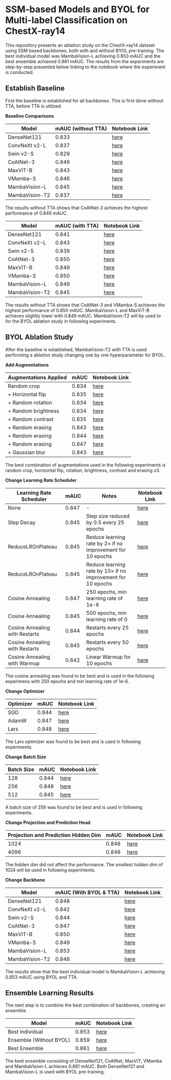# SSM-based Models and BYOL for Multi-label Classification on ChestX-ray14

This repository presents an ablation study on the ChestX-ray14 dataset using SSM based backbones, both with and without BYOL pre-training. The best individual model was MambaVision-L achieving 0.853 mAUC and the best ensemble achieved 0.861 mAUC. The results from the experiments are step-by-step presented below linking to the notebook where the experiment is conducted.


## **Establish Baseline**

First the baseline is established for all backbones. This is first done without TTA, before TTA is utilized.

**Baseline Comparisons**

| Model           | mAUC (without TTA) | Notebook Link |
|-----------------|--------------------|---------------|
| DenseNet121     | 0.833              |[here](https://github.com/bjorneme/master-thesis/blob/main/ChestX-ray14%20Single%20Models/DenseNet121/DenseNet121.ipynb)
| ConvNeXt v2-L     | 0.837              |[here](https://github.com/bjorneme/master-thesis/blob/main/ChestX-ray14%20Single%20Models/ConvNeXt_v2/ConvNeXt_v2.ipynb)
| Swin v2-S         | 0.829              |[here](https://github.com/bjorneme/master-thesis/blob/main/ChestX-ray14%20Single%20Models/Swin_v2/Swin_v2.ipynb)
| CoAtNet-3         | 0.849              |[here](https://github.com/bjorneme/master-thesis/blob/main/ChestX-ray14%20Single%20Models/CoAtNet/CoAtNet.ipynb)
| MaxViT-B          | 0.843              |[here](https://github.com/bjorneme/master-thesis/blob/main/ChestX-ray14%20Single%20Models/MaxViT/MaxViT.ipynb)
| VMamba-S          | 0.846              |[here](https://github.com/bjorneme/master-thesis/blob/main/ChestX-ray14%20Single%20Models/VMamba/VMamba.ipynb)
| MambaVision-L   | 0.845              |[here](https://github.com/bjorneme/master-thesis/blob/main/ChestX-ray14%20Single%20Models/MambaVision_Large/MambaVision_L.ipynb)
| MambaVision-T2  | 0.837              |[here](https://github.com/bjorneme/master-thesis/blob/main/ChestX-ray14%20Single%20Models/MambaVision_Tiny/Baseline/MambaVision_T2.ipynb)

The results without TTA shows that CoAtNet-3 achieves the highest performance of 0.849 mAUC.

| Model           | mAUC (with TTA) | Notebook Link |
|-----------------|-----------------|---------------|
| DenseNet121     | 0.841           |[here](https://github.com/bjorneme/master-thesis/blob/main/ChestX-ray14%20Single%20Models/DenseNet121/DenseNet121_TTA.ipynb)
| ConvNeXt v2-L     | 0.843           |[here](https://github.com/bjorneme/master-thesis/blob/main/ChestX-ray14%20Single%20Models/ConvNeXt_v2/ConvNeXt_v2_TTA.ipynb)
| Swin v2-S         | 0.839           |[here](https://github.com/bjorneme/master-thesis/blob/main/ChestX-ray14%20Single%20Models/Swin_v2/Swin_v2_TTA.ipynb)
| CoAtNet-3         | 0.850           |[here](https://github.com/bjorneme/master-thesis/blob/main/ChestX-ray14%20Single%20Models/CoAtNet/CoAtNet_TTA.ipynb)
| MaxViT-B          | 0.849           |[here](https://github.com/bjorneme/master-thesis/blob/main/ChestX-ray14%20Single%20Models/MaxViT/MaxViT_TTA.ipynb)
| VMamba-S          | 0.850           |[here](https://github.com/bjorneme/master-thesis/blob/main/ChestX-ray14%20Single%20Models/VMamba/VMamba_TTA.ipynb)
| MambaVision-L   | 0.849           |[here](https://github.com/bjorneme/master-thesis/blob/main/ChestX-ray14%20Single%20Models/MambaVision_Large/MambaVision_L_TTA.ipynb)
| MambaVision-T2  | 0.845           |[here](https://github.com/bjorneme/master-thesis/blob/main/ChestX-ray14%20Single%20Models/MambaVision_Tiny/Baseline/MambaVision_T2_TTA.ipynb)

The results without TTA shows that CoAtNet-3 and VMamba-S achieves the highest performance of 0.850 mAUC. MambaVision-L and MaxViT-B achieves slightly lower with 0.849 mAUC. MambaVision-T2 will by used to for the BYOL ablation study in following experiments.

## **BYOL Ablation Study**

After the baseline is established, MambaVision-T2 with TTA is used performing a ablation study changing one by one hyperparameter for BYOL.

**Add Augmentations**

| Augmentations Applied               | mAUC  | Notebook Link |
|-------------------------------------|-------|---------------|
| Random crop                         | 0.834 |[here](https://github.com/bjorneme/master-thesis/blob/main/ChestX-ray14%20Single%20Models/MambaVision_Tiny/BYOL/Augmentations/MambaVision_T2_BYOL_RandomCrop.ipynb)
| + Horizontal flip                   | 0.835 |[here](https://github.com/bjorneme/master-thesis/blob/main/ChestX-ray14%20Single%20Models/MambaVision_Tiny/BYOL/Augmentations/MambaVision_T2_BYOL_Add_Horizontal_Flip.ipynb)
| + Random rotation                   | 0.834 |[here](https://github.com/bjorneme/master-thesis/blob/main/ChestX-ray14%20Single%20Models/MambaVision_Tiny/BYOL/Augmentations/MambaVision_T2_BYOL_Add_Rotation.ipynb)
| + Random brightness                 | 0.834 |[here](https://github.com/bjorneme/master-thesis/blob/main/ChestX-ray14%20Single%20Models/MambaVision_Tiny/BYOL/Augmentations/MambaVision_T2_BYOL_Add_Brightness.ipynb)
| + Random contrast                   | 0.835 |[here](https://github.com/bjorneme/master-thesis/blob/main/ChestX-ray14%20Single%20Models/MambaVision_Tiny/BYOL/Augmentations/MambaVision_T2_BYOL_Add_Contrast.ipynb)
| + Random erasing                    | 0.843 |[here](https://github.com/bjorneme/master-thesis/blob/main/ChestX-ray14%20Single%20Models/MambaVision_Tiny/BYOL/Augmentations/MambaVision_T2_BYOL_Add_Erasing.ipynb)
| + Random erasing                    | 0.844 |[here](https://github.com/bjorneme/master-thesis/blob/main/ChestX-ray14%20Single%20Models/MambaVision_Tiny/BYOL/Augmentations/MambaVision_T2_BYOL_Add_Erasing_x2.ipynb)
| + Random erasing                    | 0.847 |[here](https://github.com/bjorneme/master-thesis/blob/main/ChestX-ray14%20Single%20Models/MambaVision_Tiny/BYOL/Augmentations/MambaVision_T2_BYOL_Add_Erasing_x3.ipynb)
| + Gaussian blur                     | 0.843 |[here](https://github.com/bjorneme/master-thesis/blob/main/ChestX-ray14%20Single%20Models/MambaVision_Tiny/BYOL/Augmentations/MambaVision_T2_BYOL_Add_Gaussian_Blur.ipynb)

The best combination of augmentations used in the following experiments is random crop, horizontal flip, rotation, brightness, contrast and erasing x3.


**Change Learning Rate Scheduler**

| Learning Rate Scheduler              | mAUC  | Notes                                                      | Notebook Link |
|--------------------------------------|-------|------------------------------------------------------------|---------------|
| None                                | 0.847 | -                                                          |[here](https://github.com/bjorneme/master-thesis/blob/main/ChestX-ray14%20Single%20Models/MambaVision_Tiny/BYOL/Augmentations/MambaVision_T2_BYOL_Add_Erasing_x3.ipynb)
| Step Decay                          | 0.845 | Step size reduced by 0.5 every 25 epochs                   |[here](https://github.com/bjorneme/master-thesis/blob/main/ChestX-ray14%20Single%20Models/MambaVision_Tiny/BYOL/Learning%20Rate%20Scheduler/MambaVision_T2_BYOL_Step_Decay.ipynb)
| ReduceLROnPlateau                   | 0.845 | Reduce learning rate by 2× if no improvement for 10 epochs |[here](https://github.com/bjorneme/master-thesis/blob/main/ChestX-ray14%20Single%20Models/MambaVision_Tiny/BYOL/Learning%20Rate%20Scheduler/MambaVision_T2_BYOL_ReduceLROnPlateau_Factor_2.ipynb)
| ReduceLROnPlateau                   | 0.845 | Reduce learning rate by 10× if no improvement for 10 epochs|[here](https://github.com/bjorneme/master-thesis/blob/main/ChestX-ray14%20Single%20Models/MambaVision_Tiny/BYOL/Learning%20Rate%20Scheduler/MambaVision_T2_BYOL_ReduceLROnPlateau_Factor_10.ipynb)
| Cosine Annealing                    | 0.847 | 250 epochs, min learning rate of 1e-6                      |[here](https://github.com/bjorneme/master-thesis/blob/main/ChestX-ray14%20Single%20Models/MambaVision_Tiny/BYOL/Learning%20Rate%20Scheduler/MambaVision_T2_BYOL_Cosine_Annealing_Max_250_Epochs.ipynb)
| Cosine Annealing                    | 0.845 | 500 epochs, min learning rate of 0                         |[here](https://github.com/bjorneme/master-thesis/blob/main/ChestX-ray14%20Single%20Models/MambaVision_Tiny/BYOL/Learning%20Rate%20Scheduler/MambaVision_T2_BYOL_Cosine_Annealing_Max_500_Epochs.ipynb)
| Cosine Annealing with Restarts       | 0.844 | Restarts every 25 epochs                                   |[here](https://github.com/bjorneme/master-thesis/blob/main/ChestX-ray14%20Single%20Models/MambaVision_Tiny/BYOL/Learning%20Rate%20Scheduler/MambaVision_T2_BYOL_Cosine_Annealing_with_Restarts_Every_25_epoch.ipynb)
| Cosine Annealing with Restarts       | 0.845 | Restarts every 50 epochs                                   |[here](https://github.com/bjorneme/master-thesis/blob/main/ChestX-ray14%20Single%20Models/MambaVision_Tiny/BYOL/Learning%20Rate%20Scheduler/MambaVision_T2_BYOL_Cosine_Annealing_with_Restarts_Every_50_epoch.ipynb)
| Cosine Annealing with Warmup         | 0.842 | Linear Warmup for 10 epochs                                |[here](https://github.com/bjorneme/master-thesis/blob/main/ChestX-ray14%20Single%20Models/MambaVision_Tiny/BYOL/Learning%20Rate%20Scheduler/MambaVision_T2_BYOL_Cosine_Annealing_with_Warmup.ipynb)

The cosine annealing was found to be best and is used in the following experimens with 250 epochs and min learning rate of 1e-6.

**Change Optimizer**

| Optimizer               | mAUC  | Notebook Link |
|-------------------------|-------|---------------|
| SGD                     | 0.844 |[here](https://github.com/bjorneme/master-thesis/blob/main/ChestX-ray14%20Single%20Models/MambaVision_Tiny/BYOL/Optimizers/MambaVision_T2_SGD_Optimizer.ipynb)
| AdamW                   | 0.847 |[here](https://github.com/bjorneme/master-thesis/blob/main/ChestX-ray14%20Single%20Models/MambaVision_Tiny/BYOL/Learning%20Rate%20Scheduler/MambaVision_T2_BYOL_Cosine_Annealing_Max_250_Epochs.ipynb)
| Lars                    | 0.848 |[here](https://github.com/bjorneme/master-thesis/blob/main/ChestX-ray14%20Single%20Models/MambaVision_Tiny/BYOL/Optimizers/MambaVision_T2_LARS_Optimizer.ipynb)

The Lars optimizer was found to be best and is used in following experiments.


**Change Batch Size**

| Batch Size | mAUC  | Notebook Link |
|------------|-------|---------------|
| 128        | 0.844 |[here](https://github.com/bjorneme/master-thesis/blob/main/ChestX-ray14%20Single%20Models/MambaVision_Tiny/BYOL/Batch%20Size/MambaVision_T2_Batch_Size_128.ipynb)
| 256        | 0.848 |[here](https://github.com/bjorneme/master-thesis/blob/main/ChestX-ray14%20Single%20Models/MambaVision_Tiny/BYOL/Optimizers/MambaVision_T2_LARS_Optimizer.ipynb)
| 512        | 0.845 |[here](https://github.com/bjorneme/master-thesis/blob/main/ChestX-ray14%20Single%20Models/MambaVision_Tiny/BYOL/Batch%20Size/MambaVision_T2_Batch_Size_512.ipynb)

A batch size of 256 was found to be best and is used in following experiments.


**Change Projection and Prediction Head**

| Projection and Prediction Hidden Dim | mAUC  | Notebook Link |
|--------------------------------------|-------|---------------|
| 1024                                 | 0.848 |[here](https://github.com/bjorneme/master-thesis/blob/main/ChestX-ray14%20Single%20Models/MambaVision_Tiny/BYOL/Optimizers/MambaVision_T2_LARS_Optimizer.ipynb)
| 4096                                 | 0.848 |[here](https://github.com/bjorneme/master-thesis/blob/main/ChestX-ray14%20Single%20Models/MambaVision_Tiny/BYOL/Change%20Projection%20Head/MambaVision_T2_BYOL_Change_Projection_Head.ipynb)

The hidden dim did not affect the performance. The smallest hidden dim of 1024 will be used in following experiments.

**Change Backbone**

| Model                | mAUC (With BYOL & TTA) | Notebook Link |
|----------------------|------------------------|---------------|
| DenseNet121          | 0.848                  |[here](https://github.com/bjorneme/master-thesis/blob/main/ChestX-ray14%20Single%20Models/DenseNet121/DenseNet121_BYOL.ipynb)
| ConvNeXt v2-L          | 0.842                  |[here](https://github.com/bjorneme/master-thesis/blob/main/ChestX-ray14%20Single%20Models/ConvNeXt_v2/ConvNeXt_v2_BYOL.ipynb)
| Swin v2-S              | 0.844                  |[here](https://github.com/bjorneme/master-thesis/blob/main/ChestX-ray14%20Single%20Models/Swin_v2/Swin_v2_BYOL.ipynb)
| CoAtNet-3              | 0.847                  |[here](https://github.com/bjorneme/master-thesis/blob/main/ChestX-ray14%20Single%20Models/CoAtNet/CoAtNet_BYOL.ipynb)
| MaxViT-B               | 0.850                  |[here](https://github.com/bjorneme/master-thesis/blob/main/ChestX-ray14%20Single%20Models/MaxViT/MaxViT_BYOL.ipynb)
| VMamba-S               | 0.849                  |[here](https://github.com/bjorneme/master-thesis/blob/main/ChestX-ray14%20Single%20Models/VMamba/VMamba_BYOL.ipynb)
| MambaVision-L        | 0.853                  |[here](https://github.com/bjorneme/master-thesis/blob/main/ChestX-ray14%20Single%20Models/MambaVision_Large/MambaVision_L_BYOL.ipynb)
| MambaVision-T2       | 0.848                  |[here](https://github.com/bjorneme/master-thesis/blob/main/ChestX-ray14%20Single%20Models/MambaVision_Tiny/BYOL/Optimizers/MambaVision_T2_LARS_Optimizer.ipynb)


The results show that the best individual model is MambaVision-L achieving 0.853 mAUC using BYOL and TTA.


## **Ensemble Learning Results**

The next step is to combine the best combination of backbones, creating an ensemble.

| Model                      | mAUC  | Notebook Link |
|----------------------------|-------|---------------|
| Best individual            | 0.853 |[here](https://github.com/bjorneme/master-thesis/blob/main/ChestX-ray14%20Single%20Models/MambaVision_Large/MambaVision_L_BYOL.ipynb)
| Ensemble (Without BYOL)    | 0.859 |[here](https://github.com/bjorneme/master-thesis/blob/main/ChestX-ray14%20Ensemble%20Models/Ensemble.ipynb)
| Best Ensemble              | 0.861 |[here](https://github.com/bjorneme/master-thesis/blob/main/ChestX-ray14%20Ensemble%20Models/Ensemble_including_the_best_BYOL_pretrained_models.ipynb)

The best ensemble consisting of DenseNet121, CoAtNet, MaxViT, VMamba and MambaVision-L achieves 0.861 mAUC. Both DenseNet121 and MambaVision-L is used with BYOL pre-training.